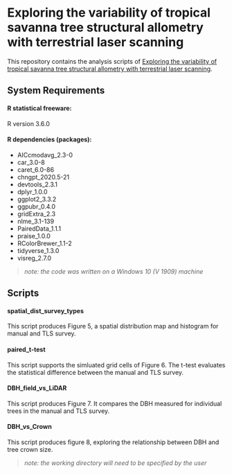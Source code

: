 # Exploring the variability of tropical savanna tree structural allometry with terrestrial laser scanning

This repository contains the analysis scripts of [Exploring the variability of tropical savanna tree structural allometry with terrestrial laser scanning](https://???). 

## System Requirements

#### R statistical freeware:
R version 3.6.0
  
#### R dependencies (packages):

* AICcmodavg_2.3-0
* car_3.0-8
* caret_6.0-86
* chngpt_2020.5-21
* devtools_2.3.1
* dplyr_1.0.0
* ggplot2_3.3.2
* ggpubr_0.4.0
* gridExtra_2.3
* nlme_3.1-139
* PairedData_1.1.1
* praise_1.0.0
* RColorBrewer_1.1-2
* tidyverse_1.3.0
* visreg_2.7.0
  
>_note: the code was written on a Windows 10 (V 1909) machine_

## Scripts

#### spatial_dist_survey_types
This script produces Figure 5, a spatial distribution map and histogram for manual and TLS survey.

#### paired_t-test
This script supports the simluated grid cells of Figure 6. The t-test evaluates the statistical difference between the manual and TLS survey.

#### DBH_field_vs_LiDAR
This script produces Figure 7. It compares the DBH measured for individual trees in the manual and TLS survey.

#### DBH_vs_Crown 
This script produces figure 8, exploring the relationship between DBH and tree crown size.

>_note: the working directory will need to be specified by the user_

